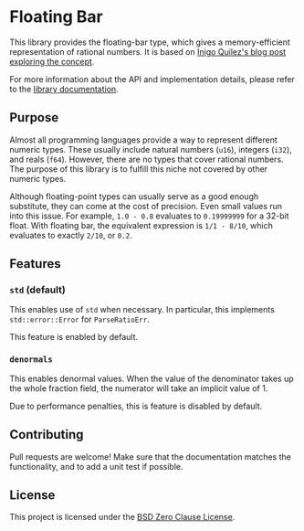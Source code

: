 # Floating Bar

This library provides the floating-bar type, which gives a memory-efficient representation of rational numbers. It is based on [Inigo Quilez's blog post exploring the concept](http://www.iquilezles.org/www/articles/floatingbar/floatingbar.htm).

For more information about the API and implementation details, please refer to the [library documentation](https://docs.rs/floating_bar/).

## Purpose

Almost all programming languages provide a way to represent different numeric types. These usually include natural numbers (`u16`), integers (`i32`), and reals (`f64`). However, there are no types that cover rational numbers. The purpose of this library is to fulfill this niche not covered by other numeric types.

Although floating-point types can usually serve as a good enough substitute, they can come at the cost of precision. Even small values run into this issue. For example, `1.0 - 0.8` evaluates to `0.19999999` for a 32-bit float. With floating bar, the equivalent expression is `1/1 - 8/10`, which evaluates to exactly `2/10`, or `0.2`.
<!--
## Performance

*Measurements for floats are done using hard floats.

| Tests (us) | f32  | r32  | f64  | r64  |
|------------|:----:|:----:|:----:|:----:|
| add        | 1.43 | 37.3 | 1.39 | 45.0 |
| mul        | 0.86 | 23.7 | 1.89 | 34.7 |
-->
## Features

### `std` (default)

This enables use of `std` when necessary. In particular, this implements `std::error::Error` for `ParseRatioErr`.

This feature is enabled by default.

### `denormals`

This enables denormal values. When the value of the denominator takes up the whole fraction field, the numerator will take an implicit value of 1.

Due to performance penalties, this is feature is disabled by default.

<!--
### `quiet-nan`

This feature enables using `NaN` as a return value for operations that would otherwise panic. These operations include: `Add`, `Sub`, `Mul`, `Div`, `.recip()`, and `.pow()`.

To encourage correct behavior and avoid latent bugs, this feature is disabled by default.
-->
## Contributing

Pull requests are welcome! Make sure that the documentation matches the functionality, and to add a unit test if possible.
<!--
### Todo

+ document how NaNs behave in comparison operations
  + is a total order desirable? useful?
+ document how conversion to float works w.r.t. precision
+ should remainder `%` be euclidian?
  + if not, should `%` follow Rust sign conventions?
-->
## License

This project is licensed under the [BSD Zero Clause License](https://choosealicense.com/licenses/0bsd/).
